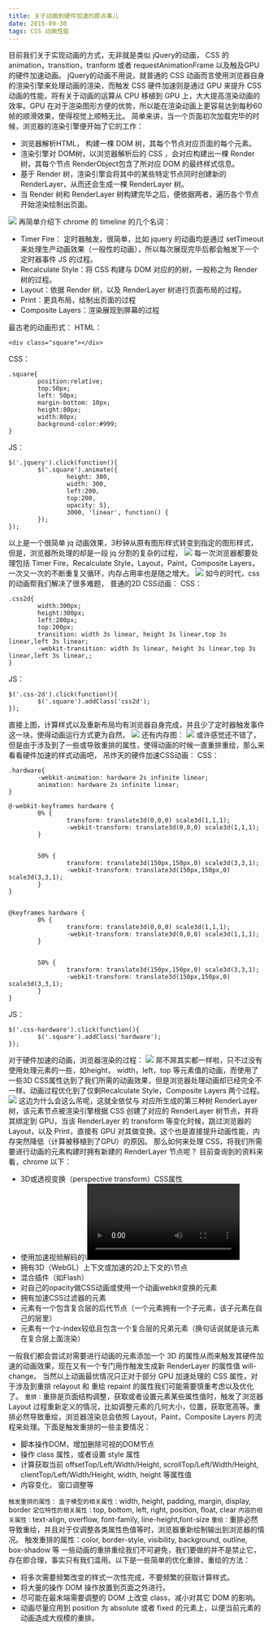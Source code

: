 ```yaml
---
title: 关于动画到硬件加速的那点事儿
date: 2015-09-30
tags: CSS 动画性能
---
```


目前我们关于实现动画的方式，无非就是类似 jQuery的动画， CSS 的 animation，transition，tranform 或者 requestAnimationFrame 以及触及GPU的硬件加速动画。 jQuery的动画不用说，就普通的 CSS 动画而言使用浏览器自身的渲染引擎来处理动画的渲染，而触发 CSS 硬件加速则是通过 GPU 来提升 CSS 动画的性能，将有关于动画的运算从 CPU 移植到 GPU 上，大大提高渲染动画的效率。GPU 在对于渲染图形方便的优势，所以能在渲染动画上更容易达到每秒60帧的顺滑效果，使得视觉上顺畅无比。 简单来讲，当一个页面初次加载完毕的时候，浏览器的渲染引擎便开始了它的工作：

*   浏览器解析HTML， 构建一棵 DOM 树，其每个节点对应页面的每个元素。
*   渲染引擎对 DOM树，以浏览器解析后的 CSS ，会对应构建出一棵 Render 树，其每个节点 RenderObject包含了所对应 DOM 的最终样式信息。
*   基于 Render 树，渲染引擎会将其中的某些特定节点同时创建新的 RenderLayer，从而还会生成一棵 RenderLayer 树。
*   当 Render 树和 RenderLayer 树构建完毕之后，便依据两者，遍历各个节点开始渲染绘制出页面。

![](http://blog.chinaunix.net/attachment/201509/30/26672038_14435988628aR6.png) 再简单介绍下 chrome 的 timeline 的几个名词：

*   Timer Fire： 定时器触发，很简单，比如 jquery 的动画均是通过 setTimeout 来处理生产动画效果（一般性的动画），所以每次展现完毕后都会触发下一个定时器事件 JS 的过程。
*   Recalculate Style：将 CSS 构建与 DOM 对应的的树，一般称之为 Render 树的过程。
*   Layout：依据 Render 树，以及 RenderLayer 树进行页面布局的过程。
*   Print：更具布局，绘制出页面的过程
*   Composite Layers：渲染展现到屏幕的过程

最古老的动画形式： HTML：

```
<div class="square"></div>
```

CSS：

```
.square{
        position:relative;
        top:50px;
        left: 50px;
        margin-bottom: 10px; 
        height:80px;
        width:80px;
        background-color:#999;
}
```

JS：

```
$('.jquery').click(function(){
        $('.square').animate({
                height: 300,
                width: 300,
                left:200,
                top:200,
                opacity: 5},
                3000, 'linear', function() {
        });
});
```

以上是一个很简单 jq 动画效果，3秒钟从原有图形样式转变到指定的图形样式，但是，浏览器所处理的却是一段 jq 分割的复杂的过程， ![](http://blog.chinaunix.net/attachment/201509/30/26672038_14435978423d0d.png) 每一次浏览器都要处理包括 Timer Fire，Recalculate Style，Layout，Paint，Composite Layers，一次又一次的不断重复又循环，内存占用率也是随之增大。 ![](http://blog.chinaunix.net/attachment/201509/30/26672038_1443597942uS7O.png) 如今的时代，css的动画帮我们解决了很多难题， 普通的2D CSS动画： CSS：

```
.css2d{
        width:300px;
        height:300px;
        left:200px;
        top:200px;
        transition: width 3s linear, height 3s linear,top 3s linear,left 3s linear;
        -webkit-transition: width 3s linear, height 3s linear,top 3s linear,left 3s linear,;
}
```

JS：

```
$('.css-2d').click(function(){
        $('.square').addClass('css2d');
});
```

直接上图，计算样式以及重新布局均有浏览器自身完成，并且少了定时器触发事件这一块，使得动画运行方式更为自然， ![](http://blog.chinaunix.net/attachment/201509/30/26672038_1443598040RPIT.png) 还有内存图： ![](http://blog.chinaunix.net/attachment/201509/30/26672038_1443598115lJHb.png) 或许感觉还不错了，但是由于涉及到了一些或导致重排的属性，使得动画的时候一直重排重绘，那么来看看硬件加速的样式动画吧， 吊炸天的硬件加速CSS动画： CSS：

```
.hardware{
        -webkit-animation: hardware 2s infinite linear;
        animation: hardware 2s infinite linear;
}

@-webkit-keyframes hardware {
        0% {
                transform: translate3d(0,0,0) scale3d(1,1,1);
                -webkit-transform: translate3d(0,0,0) scale3d(1,1,1);
        }


        50% {
                transform: translate3d(150px,150px,0) scale3d(3,3,1);
                -webkit-transform: translate3d(150px,150px,0) scale3d(3,3,1);
        }
}


@keyframes hardware {
        0% {
                transform: translate3d(0,0,0) scale3d(1,1,1);
                -webkit-transform: translate3d(0,0,0) scale3d(1,1,1);
        }


        50% {
                transform: translate3d(150px,150px,0) scale3d(3,3,1);
                -webkit-transform: translate3d(150px,150px,0) scale3d(3,3,1);
        }
}
```

JS：

```
$('.css-hardware').click(function(){
        $('.square').addClass('hardware');
});
```

对于硬件加速的动画，浏览器渲染的过程： ![](http://blog.chinaunix.net/attachment/201509/30/26672038_1443598224ob6h.png) 屌不屌其实都一样啦，只不过没有使用处理元素的一些，如height， width，left，top 等元素值的动画，而使用了一些3D CSS属性达到了我们所需的动画效果，但是浏览器处理动画却已经完全不一样。动画过程优化到了仅剩Recalculate Style，Composite Layers 两个过程。 ![](http://blog.chinaunix.net/attachment/201509/30/26672038_1443598249rf4X.png) 这边为什么会这么吊呢，这就全依仗与 对应所生成的第三种树 RenderLayer 树，该元素节点被渲染引擎根据 CSS 创建了对应的 RenderLayer 树节点，并将其绑定到 GPU，当该 RenderLayer 的 transform 等变化时候，跳过浏览器的 Layout，以及 Print，直接有 GPU 对其做变换。这个也是直接提升动画性能，内存突然降低（计算被移植到了GPU）的原因。 那么如何来处理 CSS，将我们所需要进行动画的元素构建时拥有新建的 RenderLayer 节点呢？ 目前查询到的资料来看，chrome 以下：

*   3D或透视变换（perspective transform）CSS属性
*   使用加速视频解码的\\<video>节点
*   拥有3D（WebGL）上下文或加速的2D上下文的\\<canvas>节点
*   混合插件（如Flash）
*   对自己的opacity做CSS动画或使用一个动画webkit变换的元素
*   拥有加速CSS过滤器的元素
*   元素有一个包含复合层的后代节点（一个元素拥有一个子元素，该子元素在自己的层里）
*   元素有一个z-index较低且包含一个复合层的兄弟元素（换句话说就是该元素在复合层上面渲染）

一般我们都会尝试对需要进行动画的元素添加一个 3D 的属性从而来触发其硬件加速的动画效果，现在又有一个专门用作触发生成新 RenderLayer 的属性值 will-change。 当然以上动画最优情况只正对于部分 GPU 加速处理的 CSS 属性，对于涉及到重排 relayout 和 重绘 repaint 的属性我们可能需要慎重考虑以及优化了。 `重排：`重排是页面结构调整，获取或者设置元素某些属性值时，触发了浏览器 Layout 过程重新定义的情况，比如调整元素的几何大小，位置，获取宽高等。重排必然导致重绘，浏览器渲染总会依照 Layout，Paint，Composite Layers 的流程来处理。下面是触发重排的一些主要情况：

*   脚本操作DOM，增加删除可视的DOM节点
*   操作 class 属性，或者设置 style 属性
*   计算获取当前 offsetTop/Left/Width/Height, scrollTop/Left/Width/Height, clientTop/Left/Width/Height, width, height 等属性值
*   内容变化， 窗口调整等

`触发重排的属性：` `盒子模型的相关属性：`width, height, padding, margin, display, border `定位特性的相关属性：`top, bottom, left, right, position, float, clear `内容的相关属性：`text-align, overflow, font-family, line-height,font-size `重绘：`重排必然导致重绘，并且对于仅调整各类属性色值等时，浏览器重新绘制输出到浏览器的情况。 触发重排的属性：color, border-style, visibility, background, outline, box-shadow 等 一些动画的重排重绘我们不可避免，我们要做的并不是禁止它，存在即合理，事实只有我们滥用。以下是一些简单的优化重排，重绘的方法：

*   将多次需要频繁改变的样式一次性完成，不要频繁的获取计算样式。
*   将大量的操作 DOM 操作放置到页面之外进行。
*   尽可能在最末端需要调整的 DOM 上改变 class，减小对其它 DOM 的影响。
*   动画尽量应用到 position 为 absolute 或者 fixed 的元素上，以便当前元素的动画造成大规模的重排。